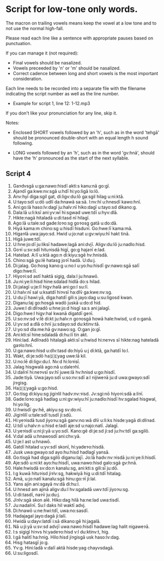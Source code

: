 # Script for low-tone only words.

The macron on trailing vowels means keep the vowel at a low tone and to not use
the normal high-fall.

Please read each line like a sentence with appropriate pauses based on punctuation.

If you can manage it (not required):

* Final vowels should be nasalized.
* Vowels preceeded by 'n' or 'm' should be nasalized.
* Correct cadence between long and short vowels is the most important consideration.

Each line needs to be recorded into a separate file with the filename indicating the
script number as well as the line number.

* Example for script 1, line 12: 1-12.mp3

If you don't like your pronunciation for any line, skip it.

Notes:

* Enclosed SHORT vowels followed by an 'h', such as in the word 'tehgā' should be
pronounced double-short with an equal length h sound following.

* LONG vowels followed by an 'h', such as in the word 'gv:hnā', should have the 'h'
pronounced as the start of the next syllable.


## Script 4

1. Gaɂdvsgā u:ga:nawo:hisdī akti:s kanu:nā go:gī.
2. Ajaɂdī ga:kwe:nv:sgā u:hdī hi:yo:ligā lo:lō.
3. Anv:hyī diga:sgil gat, di:ligv:du:lō ga:sgil hilag u:ni:ktā.
4. U:tayo:sdī u:dō udlī da:hnawā sa:sā. I:nv:hī u:hnesdī kawo:hnī.
5. Ani:go:lā haso:lv:dagī ju:halv:nī hiko:dagī u:tayo:sd dikano:g.
6. Dala:lā u:li:ksī ani:yv:wī hi:sgwad uwe:tdī u:hyv:dlā.
7. Hikte:nagā hitaladā u:di:tasd nī hilagī.
8. Ago:lā u:tale:sd gade:loɂo:sg goɂosg gatā u:do:dā.
9. Hiyā kama:m chino:sg u:hisdī hisduɂī. Go:hwe:lī kama:mā.
10. Higaɂlā uwa:jayo:sd. Hwid u:jo:nat u:gv:wiyu:hī hakt tinā.
11. Higā juwe:tdī.
12. U:hne:jo:dī ju:liksī hadawe:lagā ani:dvjī. Aligv:du:lō ju:nadlo:hisd.
13. Goɂī u:sv:sdī hituɂisdā higī, go:g hajaɂī e:lad.
14. Hatelad. A:lī u:ktā ago:n di:kiyu:sgē hv:hnisdā.
15. Chino:sgā gu:lē hatasg joɂī hadā. U:du:j.
16. Di:jalag. Go:hosg kano:g u:no:l u:yo:hu:hisdī gv:nawo:sgā salī digo:hwe:lī.
17. Hiyoɂi:sd astī haktā sigig, dala:l ju:hnawō.
18. Ju:ni:ye:li:hisd hine:sdalad hidlā do:s hilad.
19. Di:jalagī u:je:lī higv:halā ani:go:l su:lī.
20. U:halv:nī sal u:ksatdī hiɂvsī ha:dlv̄ ga:kwe:nv:sg.
21. U:du:jī hawi:yā, diga:hatdī gili:s jayo:dag u:su:ligosd kwan.
22. Diganu:laj go:hosgā wadō juskā u:do:d hid.
23. Juwe:l di:dliɂadō u:hne:jo:d hisgī sa:s ani:jalagī.
24. Digo:hwe:l higv:hal kwanā digatdī geɂī.
25. U:so:nv:sd v:lē di:kt ju:halv:n goɂosgā howā hale:hwisd, u:d o:ganā.
26. U:yv:sd a:dlā o:hnī ju:sdayo:sd du:ktinv:tā.
27. U:yo:sd dla:me:hā gv:nawo:sg. O:gan jo:gī.
28. Ani:kti:sī hine:sdaladā di:hu:lī tin akt.
29. Hini:lad. Adliɂadō hitalagā akti:sī u:hwisd hi:neɂvs sī hikte:nag hateladā gaɂlo:hnī.
30. U:ga:nawo:hisd u:dlv:tasd do:hiyū u:j di:ktā, ga:hatdī lo:l.
31. Wakt, di:je:sdō ha:de:yag uwe:lā kil.
32. U:no:lē di:ligv:du:l. Nv:d hi:loɂisī.
33. Jalag hisgwalā ago:nā u:daleɂhī.
34. U:daliɂī hi:neɂvsī sv:hī juwe:lā hv:hnisd u:go:hisdī.
35. Jade:tiyā. Uwa:jayo:sdī u:so:nv:sdī a:l nijiweɂā ju:d uwa:gwayo:sdī jiɂgisg.
36. Ha:de:yagā u:go:hisd.
37. Go:tisg di:kiyu:sg jigiɂlil hadv:nv:ɂisd. Jv:sgi:nō hiyoɂi:sdā a:liɂī.
38. Gade:loɂo:sgā hadlag u:ni:gv:wiyu:hī ju:nadlo:hisdī hv:sgalad hisgwal, hi:yo:lig.
39. U:hwisdī gv:hē, akiyu:sg sv:do:nī.
40. Jigiɂlilī u:tale:sdī tusdī ji:sdū.
41. Hi:yeɂisdā tusd jiyoɂu:sgā ganv:no:wā dlv̄ u:li:ks hisde:yagā di:dliɂad.
42. U:tdī u:halv:n u:hisd e:ladī aje:sd u:najo:natī. Jalagī.
43. U:yeɂisdī u:ni:ji:yā u:yo:sdī. Kano:gē di:je:sd ji:sd ju:hv:tdī ga:sgilō.
44. V:dal adā u:hnawosdī ani:chv:yā.
45. U:je:l ast u:hnawō.
46. Gatdī hitalad u:yv:sdī skonī, hi:yadeɂo:hisdā.
47. Jusk uwa:gwayo:sd ayo:hu:hisd hadlagī yansā.
48. Go:tisgā had diga:sgilō diganu:lajī. Jo:lā hadv:nv:ɂisdā ju:ni:ye:li:hisdī.
49. Aje:sdō u:ni:kt ayo:hu:hisdī, uwa:nawo:hisd galo:sgā gv:hnā.
50. Hale:hwisdā sv:do:n kanalu:sg, ani:kti:s gili:sī ju:dō.
51. I:g kuwā hituɂisd jiɂlv:sg, hakwiyā hig u:di:tdī hitalag.
52. Amā, u:jo:natī kanalu:sgā hinu:go:ɂī ji:lal.
53. Yans ajin ani:sgayā nv:dā di:hu:l.
54. U:hnesd am ajinā aligv:du:l hv:sgaladā uwv:tdī jiyoɂu:sg.
55. U:di:tasdī, naɂv̄ ju:du:j.
56. Jiɂlv:sgā skon alē. Hiko:dag hilā ha:ne:lad uwa:tisdī.
57. Ju:nadaliɂī. Su:l daks hil waktī advj.
58. Di:hnawō u:ne:hwi:tdī, uwa:no:sasdī.
59. Hadajagal jayo:dagā ji:lalī.
60. Hwidā u:dayv:latdī i:sā dikano:gē hi:jagalā.
61. Nā u:ji:yā u:sv:sd advjī uwa:nawo:hisdī hadawe:lag halit nigaweɂā.
62. I:s sigigī hiɂvs hi:yadeɂo:hisd v:l du:ktinv:t, hig.
63. I:gā halitī ha:hnig. Hilo:hisd jiɂgisgā usk haso:lv:dag.
64. Hisg hatasgī jo:g.
65. Yv:g. Hini:ladā v:dalī aktā hisde:yag chayvsdagā.
66. U:su:ligosdī.
